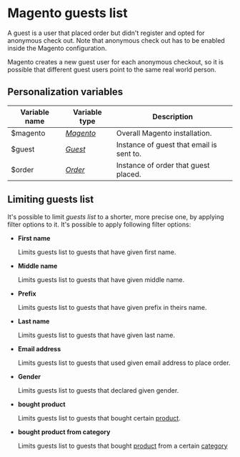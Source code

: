 # Magento guests list

A guest is a user that placed order but didn't register and opted for 
anonymous check out. Note that anonymous check out has to be 
enabled inside the Magento configuration. 

Magento creates a new guest user for each anonymous checkout, so it is possible 
that different guest users point to the same real world person.

## Personalization variables

| Variable name | Variable type                                                                 | Description                              |
|---------------|-------------------------------------------------------------------------------|------------------------------------------| 
| $magento      | _[Magento](../object/magento)_ 		| Overall Magento installation.            |
| $guest        | _[Guest](../object/guest)_     		| Instance of guest that email is sent to. |
| $order        | _[Order](../object/order)_     		| Instance of order that guest placed.     |

## Limiting guests list

It's possible to limit _guests list_ to a shorter, more precise one, by applying
filter options to it. It's possible to apply following filter options:

*  **First name**

   Limits guests list to guests that have given first name.

*  **Middle name**

   Limits guests list to guests that have given middle name.

*  **Prefix**

   Limits guests list to guests that have given prefix in theirs name.

*  **Last name**

   Limits guests list to guests that have given last name.

*  **Email address**

   Limits guests list to guests that used given email address to place order.

*  **Gender**

   Limits guests list to guests that declared given gender.

*  **bought product**

   Limits guests list to guests that bought certain [product](../object/product).

*  **bought product from category**

   Limits guests list to guests that bought [product](../object/product) from a certain [category](magento-integration/object/category)
